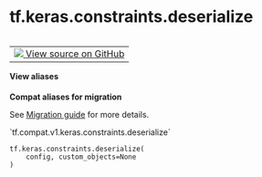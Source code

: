<div itemscope itemtype="http://developers.google.com/ReferenceObject">
<meta itemprop="name" content="tf.keras.constraints.deserialize" />
<meta itemprop="path" content="Stable" />
</div>

# tf.keras.constraints.deserialize

<!-- Insert buttons and diff -->

<table class="tfo-notebook-buttons tfo-api nocontent" align="left">
<td>
  <a target="_blank" href="https://github.com/tensorflow/tensorflow/blob/r2.2/tensorflow/python/keras/constraints.py#L271-L277">
    <img src="https://www.tensorflow.org/images/GitHub-Mark-32px.png" />
    View source on GitHub
  </a>
</td>
</table>





<section class="expandable">
  <h4 class="showalways">View aliases</h4>
  <p>
<b>Compat aliases for migration</b>
<p>See
<a href="https://www.tensorflow.org/guide/migrate">Migration guide</a> for
more details.</p>
<p>`tf.compat.v1.keras.constraints.deserialize`</p>
</p>
</section>

<pre class="devsite-click-to-copy prettyprint lang-py tfo-signature-link">
<code>tf.keras.constraints.deserialize(
    config, custom_objects=None
)
</code></pre>



<!-- Placeholder for "Used in" -->
